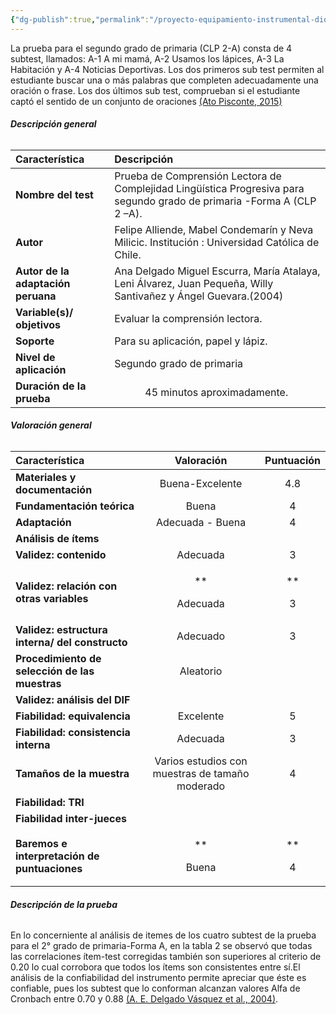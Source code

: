 ```yaml
---
{"dg-publish":true,"permalink":"/proyecto-equipamiento-instrumental-dioses/prueba-de-comprension-lectora-de-complejidad-lingueistica-progresiva-para-segundo-grado-de-primaria-forma-a-clp-2-a/","dgPassFrontmatter":true}
---
```


La prueba para el segundo grado de primaria (CLP 2-A) consta de 4 subtest, llamados:  A-1 A mi mamá,  A-2 Usamos los lápices,  A-3 La Habitación y A-4 Noticias Deportivas.
Los dos primeros sub test permiten al estudiante buscar una o más palabras que completen adecuadamente una oración o frase. Los dos últimos sub test, comprueban si el estudiante captó el sentido de un conjunto de oraciones [(Ato Pisconte, 2015)](https://www.zotero.org/google-docs/?Jn3POV)
###### <a name="_vrsrlhrals2q"></a>**Descripción general**

|**Característica**|**Descripción**|
| :- | :- |
|**Nombre del test**|Prueba de Comprensión Lectora de Complejidad Lingüística Progresiva para segundo grado de primaria -Forma A  (CLP 2 –A).|
|**Autor**|Felipe Alliende, Mabel Condemarín y Neva Milicic. Institución : Universidad Católica de Chile. |
|**Autor de la adaptación peruana**|Ana Delgado Miguel Escurra, María Atalaya, Leni Álvarez, Juan Pequeña, Willy Santivañez y Ángel Guevara.(2004)|
|**Variable(s)/ objetivos**|Evaluar la comprensión lectora.|
|**Soporte**|Para su aplicación, papel y lápiz. |
|**Nivel de aplicación**|Segundo grado de primaria|
|**Duración de la prueba**|`      `45 minutos aproximadamente. |
###### <a name="_6om2haiglsn8"></a>**Valoración general**

|**Característica**|**Valoración**|**Puntuación**|
| :- | :-: | :-: |
|**Materiales y documentación**|Buena-Excelente|4\.8|
|**Fundamentación teórica**|Buena|4|
|**Adaptación**|Adecuada - Buena|4|
|**Análisis de ítems**|||
|**Validez: contenido**|Adecuada|3|
|**Validez: relación con otras variables**|<p>** </p><p>Adecuada</p>|<p>** </p><p>3</p>|
|**Validez: estructura interna/ del constructo**|Adecuado |3|
|**Procedimiento de selección de las muestras**|Aleatorio||
|**Validez: análisis del DIF**|||
|**Fiabilidad: equivalencia**|Excelente|5|
|**Fiabilidad: consistencia interna**|Adecuada|3|
|**Tamaños de la muestra**|Varios estudios con muestras de tamaño moderado|4|
|**Fiabilidad: TRI**|||
|**Fiabilidad inter-jueces**|||
|**Baremos e interpretación de puntuaciones**|<p>** </p><p>Buena</p>|<p>** </p><p>4</p>|
###### <a name="_i3f9x98t6727"></a>**Descripción de la prueba**
En lo concerniente al análisis  de itemes de los cuatro subtest de la prueba para el 2° grado de  primaria-Forma  A,  en  la  tabla  2  se  observó  que  todas  las  correlaciones  ítem-test corregidas  también  son  superiores  al  criterio  de  0.20   lo  cual corrobora que todos los ítems son consistentes entre sí.El análisis de la confiabilidad del instrumento permite apreciar que  éste es confiable, pues los subtest que lo conforman alcanzan valores Alfa de Cronbach entre 0.70 y 0.88 [(A. E. Delgado Vásquez et al., 2004)](https://www.zotero.org/google-docs/?pbn1MH).